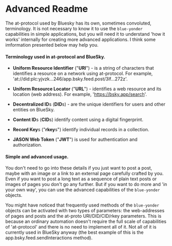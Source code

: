 # Advanced Readme
The at-protocol used by Bluesky has its own, sometimes convoluted, terminology. It is not necessary to know it to use the `blue-yonder` capabilities in simple applications, but you will need it to understand 'how it works' internally for creating more advanced applications. I think some imformation presented below may help you.

#### Terminology used in at-protocol and BlueSky.

- **Uniform Resource Identifier** ("**URI**") -  is a string of characters that identifies a resource on a network using at-protocol. For example, 'at://did:plc:yjvzk...246/app.bsky.feed.post/3lf...272z'.

- **Uniform Resource Locator** ("**URL**") - identifies a web resource and its location (web address). For example, 'https://bsky.app/search'.

- **Decentralized ID**s (**DID**s) - are the unique identifiers for users and other entities on BlueSky. 

- **Content ID**s (**CID**s) identify content using a digital fingerprint.

- **Record Key**s ("**rkey**s") identify individual records in a collection.

- **JASON Web Token** ("**JWT**") is used for authentication and authorization.

#### Simple and advanced usage.
You don't need to go into these details if you just want to post a post, maybe with an image or a link to an external page carefully crafted by you. Even if you want to post a long text as a sequence of plain text posts or images of pages you don't go any further. But if you want to do more and 'in your own way', you can use the advanced capabilities of the `blue-yonder` objects.

You might have noticed that frequently used methods of the `blue-yonder` objects can be activated with two types of parameters: the web-addresses of pages and posts and the at-proto URI/DID/CID/rkey parameters. This is because an ordinary automation doesn't require the full scale of capabilities of 'at-protocol' and there is no need to implement all of it. Not all of it is currently used in BlueSky anyway (the best example of this is the app.bsky.feed.sendInteractions method).

